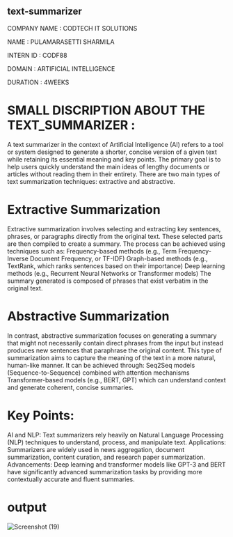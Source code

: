 

## text-summarizer
COMPANY NAME : CODTECH IT SOLUTIONS

NAME : PULAMARASETTI SHARMILA

INTERN ID : CODF88

DOMAIN : ARTIFICIAL INTELLIGENCE

DURATION : 4WEEKS


# SMALL DISCRIPTION ABOUT THE TEXT_SUMMARIZER :
A text summarizer in the context of Artificial Intelligence (AI) refers to a tool or system designed to generate a shorter, concise version of a given text while retaining its essential meaning and key points. The primary goal is to help users quickly understand the main ideas of lengthy documents or articles without reading them in their entirety. There are two main types of text summarization techniques: extractive and abstractive.
# Extractive Summarization
Extractive summarization involves selecting and extracting key sentences, phrases, or paragraphs directly from the original text. These selected parts are then compiled to create a summary. The process can be achieved using techniques such as:
Frequency-based methods (e.g., Term Frequency-Inverse Document Frequency, or TF-IDF)
Graph-based methods (e.g., TextRank, which ranks sentences based on their importance)
Deep learning methods (e.g., Recurrent Neural Networks or Transformer models)
The summary generated is composed of phrases that exist verbatim in the original text.
# Abstractive Summarization
In contrast, abstractive summarization focuses on generating a summary that might not necessarily contain direct phrases from the input but instead produces new sentences that paraphrase the original content. This type of summarization aims to capture the meaning of the text in a more natural, human-like manner. It can be achieved through:
Seq2Seq models (Sequence-to-Sequence) combined with attention mechanisms
Transformer-based models (e.g., BERT, GPT) which can understand context and generate coherent, concise summaries.
# Key Points:
AI and NLP: Text summarizers rely heavily on Natural Language Processing (NLP) techniques to understand, process, and manipulate text.
Applications: Summarizers are widely used in news aggregation, document summarization, content curation, and research paper summarization.
Advancements: Deep learning and transformer models like GPT-3 and BERT have significantly advanced summarization tasks by providing more contextually accurate and fluent summaries.
# output
![Screenshot (19)](https://github.com/user-attachments/assets/d6d8cee6-81d5-49a1-b422-297691f654b8)

